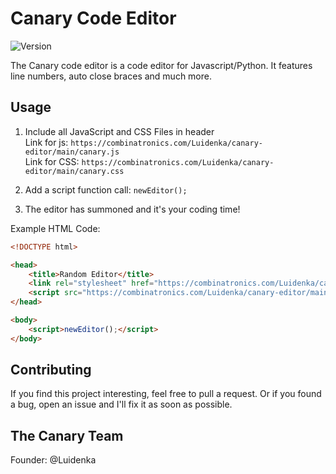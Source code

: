 # Canary Code Editor


![Version](https://img.shields.io/badge/version-v0.1-orange)

The Canary code editor is a code editor for Javascript/Python. It features line numbers, auto close braces and much more.

## Usage

1. Include all JavaScript and CSS Files in header\
Link for js: `https://combinatronics.com/Luidenka/canary-editor/main/canary.js`  
Link for CSS: `https://combinatronics.com/Luidenka/canary-editor/main/canary.css`

2. Add a script function call: `newEditor();`

3. The editor has summoned and it's your coding time!

Example HTML Code:
```html
<!DOCTYPE html>

<head>
    <title>Random Editor</title>
    <link rel="stylesheet" href="https://combinatronics.com/Luidenka/canary-editor/main/canary.css">
    <script src="https://combinatronics.com/Luidenka/canary-editor/main/canary.js"></script>
</head>

<body>
    <script>newEditor();</script>
</body>
```

## Contributing

If you find this project interesting, feel free to pull a request. Or if you found a bug, open an issue and I'll fix it as soon as possible.

## The Canary Team

Founder: @Luidenka